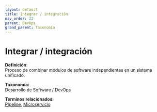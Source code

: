 ```yaml
---
layout: default
title: Integrar / integración
nav_order: 22
parent: DevOps
grand_parent: Taxonomía
---
```


# Integrar / integración

**Definición:**  
Proceso de combinar módulos de software independientes en un sistema unificado.

**Taxonomía:**  
Desarrollo de Software / DevOps

**Términos relacionados:**  
[Pipeline](https://maleniski.github.io/diccionario-angl-tec-mx/docs/taxonomia/desarrollo-de-software-/-devops/pipeline.html), [Microservicio](https://maleniski.github.io/diccionario-angl-tec-mx/docs/taxonomia/desarrollo-de-software-/-devops/microservicio.html)
